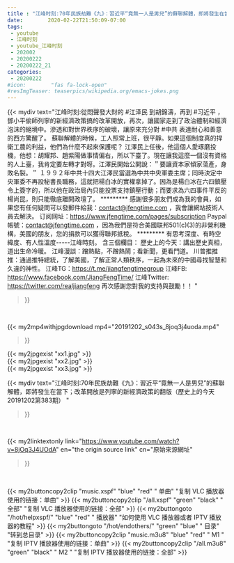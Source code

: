```yaml
---
title : "江峰时刻:70年民族劫難《九》：習近平“竟無一人是男兒”的蘇聯解體，即將發生在當下；改革開放是列寧的新經濟政策的翻版（歷史上的今天20191202第383期） "
date:        2020-02-22T21:50:09-07:00
tags:
 - youtube
 - 江峰时刻
 - youtube_江峰时刻
 - 202002
 - 20200222
 - 20200222_21
categories:
 - 20200222
#icon:        "fas fa-lock-open"
#resImgTeaser: teaserpics/wikipedia.org/emacs-jokes.png
---
```


{{< mydiv text="江峰时刻:從悶聲發大財的 #江泽民 到胡錦濤，再到 #习近平 ，鄧小平偷師列寧的新經濟政策搞的改革開放，再次，讓國家走到了政治體制和經濟泡沫的絕境中。滲透和對世界秩序的破壞，讓原來充分對 #中共 表達耐心和善意的西方驚醒了。 蘇聯解體的時候，工人照常上班，很平靜。如果這個制度真的捍衛工農的利益，他們為什麼不起來保護呢？ 江澤民上任後，他這個人愛琢磨投機，他想：胡耀邦、趙紫陽做事情偏右，所以下臺了。現在讓我這麼一個沒有資格的人上臺，我肯定要左轉才對呀。江澤民開始公開說：＂要讓資本家傾家蕩產，身敗名裂。＂ １９９２年中共十四大江澤民當選為中共中央軍委主席；同時決定中央軍委不再設秘書長職務，這就把楊白冰的實權拿掉了。因為是楊白冰在六四鎮壓令上簽字的，所以他在政治局內只能投票支持鎮壓行動；而要求為六四事件平反的楊尚昆，則只能徹底離開政壇了。     ********* 感謝很多朋友們成為我的會員，如果您有任何疑問可以發郵件給我：contact@jfengtime.com ，我會讓網站技術人員去解決。 订阅网址：https://www.jfengtime.com/pages/subscription Paypal帳號：contact@jfengtime.com ，因為我們是符合美國联邦501(c)(3)的非營利機構，美國的朋友，您的捐款可以獲得聯邦抵稅。     ********* 有思考深度、有時空緯度、有人性溫度-----江峰時刻。 含三個欄目： 歷史上的今天：講出歷史真相，道出生命冷暖。 江峰漫談：蹭熱點，不蹭熱鬧；看新聞，更看門道。 川普推推推：通過推特總統，了解美國，了解正常人類秩序，一起為未來的中國尋找智慧和久違的神性。  江峰TG：https://t.me/jiangfengtimegroup 江峰FB: https://www.facebook.com/JiangFengTime/ 江峰Twitter: https://twitter.com/realjiangfeng 再次感謝您對我的支持與鼓勵！！ "
>}}
<br>


{{< my2mp4withjpgdownload mp4="20191202_s043s_8joq3j4uoda.mp4"
>}}

{{< my2jpgexist "xx1.jpg" >}}<br>
{{< my2jpgexist "xx2.jpg" >}}<br>
{{< my2jpgexist "xx3.jpg" >}}<br>



{{< mydiv text="江峰时刻:70年民族劫難《九》：習近平“竟無一人是男兒”的蘇聯解體，即將發生在當下；改革開放是列寧的新經濟政策的翻版（歷史上的今天20191202第383期） "
>}}
<br>

{{< my2linktextonly link="https://www.youtube.com/watch?v=8jOq3J4UOdA"
en="the origin source link" cn="原始來源網址"
>}}


<br>

{{< my2buttoncopy2clip "music.xspf"        "blue"   "red"    " 单曲"  "复制 VLC 播放器使用的链接：单曲" >}} {{< my2buttoncopy2clip "/all.xspf"         "green"  "black"  " 全部"  "复制 VLC 播放器使用的链接：全部" >}} {{< my2buttongoto      "/hot/helpxspf/"    "blue"   "red"    " 播放器" "如何使用 VLC 播放器或者 IPTV 播放器的教程" >}} {{< my2buttongoto      "/hot/endothers/"   "green"  "blue"   " 目录"   "转到总目录" >}} {{< my2buttoncopy2clip "music.m3u8"        "blue"   "red"    " M1 "    "复制 IPTV 播放器使用的链接：单曲" >}} {{< my2buttoncopy2clip "/all.m3u8"         "green"  "black"  " M2 "    "复制 IPTV 播放器使用的链接：全部" >}} 
